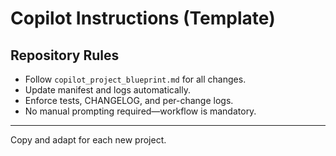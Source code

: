 # Copilot Instructions (Template)

## Repository Rules
- Follow `copilot_project_blueprint.md` for all changes.
- Update manifest and logs automatically.
- Enforce tests, CHANGELOG, and per-change logs.
- No manual prompting required—workflow is mandatory.

---
Copy and adapt for each new project.
